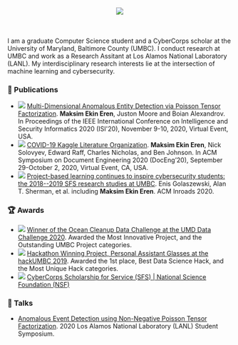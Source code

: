 <div align="center", style="font-size: 50px">

  <img src="https://github-readme-stats.vercel.app/api?username=MaksimEkin&show_icons=true&hide_border=true"></img>

</div>


I am a graduate Computer Science student and a CyberCorps scholar at the University of Maryland, Baltimore County (UMBC). I conduct research at UMBC and work as a Research Assitant at Los Alamos National Laboratory (LANL). My interdisciplinary research interests lie at the intersection of machine learning and cybersecurity.

### :page_facing_up: Publications
- <img src="https://img.shields.io/badge/-conference-011B56?style=flat"></img> [Multi-Dimensional Anomalous Entity Detection via Poisson Tensor Factorization](https://www.maksimeren.com/publication/eren_isi2020/). **Maksim Ekin Eren**, Juston Moore and Boian Alexandrov. In Proceedings of the IEEE International Conference on Intelligence and Security Informatics 2020 (ISI'20), November 9-10, 2020, Virtual Event, USA.
- <img src="https://img.shields.io/badge/-conference-011B56?style=flat"></img> [COVID-19 Kaggle Literature Organization](https://www.maksimeren.com/publication/eren_doceng2020/). **Maksim Ekin Eren**, Nick Solovyev, Edward Raff, Charles Nicholas, and Ben Johnson. In ACM Symposium on Document Engineering 2020 (DocEng’20), September 29-October 2, 2020, Virtual Event, CA, USA.
- <img src="https://img.shields.io/badge/-journal-FE7C00?style=flat"></img> [Project-based learning continues to inspire cybersecurity students: the 2018--2019 SFS research studies at UMBC](https://www.maksimeren.com/publication/eren_sfs_acm2020/). Enis Golaszewski, Alan T. Sherman, et al. including **Maksim Ekin Eren**. ACM Inroads 2020.


### :trophy: Awards
- <img src="https://img.shields.io/badge/-competition-0392CF?style=flat"></img> [Winner of the Ocean Cleanup Data Challenge at the UMD Data Challenge 2020](https://datachallenge.ischool.umd.edu/dc20/). Awarded the Most Innovative Project, and the Outstanding UMBC Project categories.
- <img src="https://img.shields.io/badge/-competition-0392CF?style=flat"></img> [Hackathon Winning Project, Personal Assistant Glasses at the hackUMBC 2019](https://devpost.com/software/the-vision). Awarded the 1st place, Best Data Science Hack, and the Most Unique Hack categories.
- <img src="https://img.shields.io/badge/-scholarship-E23349?style=flat"></img> [CyberCorps Scholarship for Service (SFS) | National Science Foundation (NSF)](https://cybersecurity.umbc.edu/scholarship-for-service-sfs-federal-cybercorps/)


### :microphone: Talks 
- [Anomalous Event Detection using Non-Negative Poisson Tensor Factorization](https://youtu.be/_z7yCd4vqrc). 2020 Los Alamos National Laboratory (LANL) Student Symposium.
